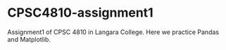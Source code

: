 # CPSC4810-assignment1
Assignment1 of CPSC 4810 in Langara College. Here we practice Pandas and Matplotlib.
